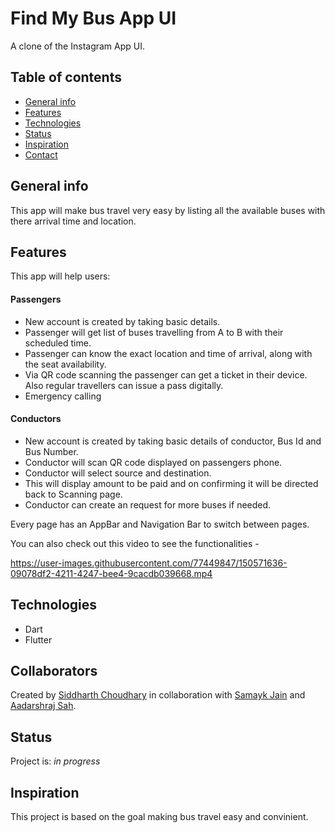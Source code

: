# Find My Bus App UI 
A clone of the Instagram App UI.

## Table of contents
* [General info](#general-info)
* [Features](#features)
* [Technologies](#technologies)
* [Status](#status)
* [Inspiration](#inspiration)
* [Contact](#contact)



## General info
This app will make bus travel very easy by listing all the available buses with there arrival time and location.



## Features
This app will help users:  
 #### Passengers
* New account is created by taking basic details.
* Passenger will get list of buses travelling from A to B with their scheduled time.
* Passenger can know the exact location and time of arrival, along with the seat availability.
* Via QR code scanning the passenger can get a ticket in their device. Also regular travellers can issue a pass digitally.
* Emergency calling

 #### Conductors
* New account is created by taking basic details of conductor, Bus Id and Bus Number.
* Conductor will scan QR code displayed on passengers phone.
* Conductor will select source and destination.
* This will display amount to be paid and on confirming it will be directed back to Scanning page.
* Conductor can create an request for more buses if needed. 


Every page has an AppBar and Navigation Bar to switch between pages.

You can also check out this video to see the functionalities - 

https://user-images.githubusercontent.com/77449847/150571636-09078df2-4211-4247-bee4-9cacdb039668.mp4


## Technologies



* Dart
* Flutter

## Collaborators 
Created by [Siddharth Choudhary](https://github.com/babayaga2002) in collaboration with [Samayk Jain](https://github.com/samyakjain26) and [Aadarshraj Sah](https://github.com/Aadarshraj-Sah).


## Status
Project is: _in progress_

## Inspiration
This project is based on the goal making bus travel easy and convinient.









